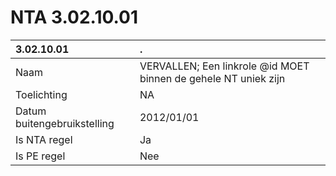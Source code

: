 # NTA 3.02.10.01

 3.02.10.01 | . 
 :--- | :--- 
 Naam | VERVALLEN; Een linkrole @id MOET binnen de gehele NT uniek zijn 
 Toelichting | NA 
 Datum buitengebruikstelling | 2012/01/01 
 Is NTA regel | Ja 
 Is PE regel | Nee 
